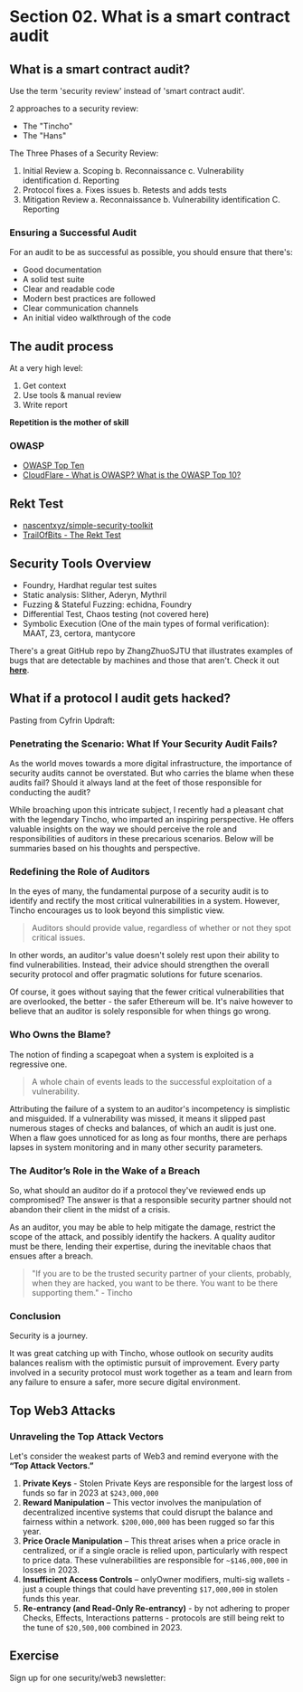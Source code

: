 # Section 02. What is a smart contract audit

## What is a smart contract audit?

Use the term 'security review' instead of 'smart contract audit'.

2 approaches to a security review:

- The "Tincho"
- The "Hans"

The Three Phases of a Security Review:

1. Initial Review
   a. Scoping
   b. Reconnaissance
   c. Vulnerability identification
   d. Reporting
2. Protocol fixes
   a. Fixes issues
   b. Retests and adds tests
3. Mitigation Review
   a. Reconnaissance
   b. Vulnerability identification
   C. Reporting

### Ensuring a Successful Audit

For an audit to be as successful as possible, you should ensure that there's:

- Good documentation
- A solid test suite
- Clear and readable code
- Modern best practices are followed
- Clear communication channels
- An initial video walkthrough of the code

## The audit process

At a very high level:

1. Get context
2. Use tools & manual review
3. Write report

**Repetition is the mother of skill**

### OWASP

- [OWASP Top Ten](https://owasp.org/www-project-top-ten/)
- [CloudFlare - What is OWASP? What is the OWASP Top 10?](https://www.cloudflare.com/learning/security/threats/owasp-top-10/)

## Rekt Test

- [nascentxyz/simple-security-toolkit](https://github.com/nascentxyz/simple-security-toolkit)
- [TrailOfBits - The Rekt Test](https://blog.trailofbits.com/2023/08/14/can-you-pass-the-rekt-test/)

## Security Tools Overview

- Foundry, Hardhat regular test suites
- Static analysis: Slither, Aderyn, Mythril
- Fuzzing & Stateful Fuzzing: echidna, Foundry
- Differential Test, Chaos testing (not covered here)
- Symbolic Execution (One of the main types of formal verification): MAAT, Z3, certora, mantycore

There's a great GitHub repo by ZhangZhuoSJTU that illustrates examples of bugs that are detectable by machines and those that aren't. Check it out **[here](https://github.com/ZhangZhuoSJTU/Web3Bugs)**.

## What if a protocol I audit gets hacked?

Pasting from Cyfrin Updraft:

### Penetrating the Scenario: What If Your Security Audit Fails?

As the world moves towards a more digital infrastructure, the importance of security audits cannot be overstated. But who carries the blame when these audits fail? Should it always land at the feet of those responsible for conducting the audit?

While broaching upon this intricate subject, I recently had a pleasant chat with the legendary Tincho, who imparted an inspiring perspective. He offers valuable insights on the way we should perceive the role and responsibilities of auditors in these precarious scenarios. Below will be summaries based on his thoughts and perspective.

### Redefining the Role of Auditors

In the eyes of many, the fundamental purpose of a security audit is to identify and rectify the most critical vulnerabilities in a system. However, Tincho encourages us to look beyond this simplistic view.

> Auditors should provide value, regardless of whether or not they spot critical issues.

In other words, an auditor's value doesn't solely rest upon their ability to find vulnerabilities. Instead, their advice should strengthen the overall security protocol and offer pragmatic solutions for future scenarios.

Of course, it goes without saying that the fewer critical vulnerabilities that are overlooked, the better - the safer Ethereum will be. It's naive however to believe that an auditor is solely responsible for when things go wrong.

### Who Owns the Blame?

The notion of finding a scapegoat when a system is exploited is a regressive one.

> A whole chain of events leads to the successful exploitation of a vulnerability.

Attributing the failure of a system to an auditor's incompetency is simplistic and misguided. If a vulnerability was missed, it means it slipped past numerous stages of checks and balances, of which an audit is just one. When a flaw goes unnoticed for as long as four months, there are perhaps lapses in system monitoring and in many other security parameters.

### The Auditor’s Role in the Wake of a Breach

So, what should an auditor do if a protocol they've reviewed ends up compromised? The answer is that a responsible security partner should not abandon their client in the midst of a crisis.

As an auditor, you may be able to help mitigate the damage, restrict the scope of the attack, and possibly identify the hackers. A quality auditor must be there, lending their expertise, during the inevitable chaos that ensues after a breach.

> "If you are to be the trusted security partner of your clients, probably, when they are hacked, you want to be there. You want to be there supporting them." - Tincho

### Conclusion

Security is a journey.

It was great catching up with Tincho, whose outlook on security audits balances realism with the optimistic pursuit of improvement. Every party involved in a security protocol must work together as a team and learn from any failure to ensure a safer, more secure digital environment.

## Top Web3 Attacks

### Unraveling the Top Attack Vectors

Let's consider the weakest parts of Web3 and remind everyone with the **“Top Attack Vectors.”**

1. **Private Keys** - Stolen Private Keys are responsible for the largest loss of funds so far in 2023 at `$243,000,000`
2. **Reward Manipulation** – This vector involves the manipulation of decentralized incentive systems that could disrupt the balance and fairness within a network. `$200,000,000` has been rugged so far this year.
3. **Price Oracle Manipulation** – This threat arises when a price oracle in centralized, or if a single oracle is relied upon, particularly with respect to price data. These vulnerabilities are responsible for `~$146,000,000` in losses in 2023.
4. **Insufficient Access Controls** – onlyOwner modifiers, multi-sig wallets - just a couple things that could have preventing `$17,000,000` in stolen funds this year.
5. **Re-entrancy (and Read-Only Re-entrancy)** - by not adhering to proper Checks, Effects, Interactions patterns - protocols are still being rekt to the tune of `$20,500,000` combined in 2023.

## Exercise

Sign up for one security/web3 newsletter:
